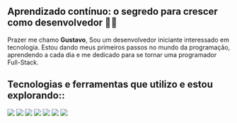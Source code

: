 ## Aprendizado contínuo: o segredo para crescer como desenvolvedor 👨‍💻

Prazer me chamo **Gustavo**, Sou um desenvolvedor iniciante interessado em tecnologia. Estou dando meus primeiros passos no mundo da programação, aprendendo a cada dia e me dedicado para se tornar uma programador Full-Stack.

## Tecnologias e ferramentas que utilizo e estou explorando::

[![](https://skillicons.dev/icons?i=lua)](https://www.lua.org/docs.html)
[![](https://skillicons.dev/icons?i=html)](https://developer.mozilla.org/en-US/docs/Web/HTML)
[![](https://skillicons.dev/icons?i=css)](https://developer.mozilla.org/en-US/docs/Web/CSS)
[![](https://skillicons.dev/icons?i=js)](https://developer.mozilla.org/en-US/docs/Web/JavaScript)
[![](https://skillicons.dev/icons?i=java)]((https://www.java.com/pt-BR/))
[![](https://skillicons.dev/icons?i=react)](https://react.dev/)
[![](https://skillicons.dev/icons?i=mysql)](https://www.mysql.com/)

